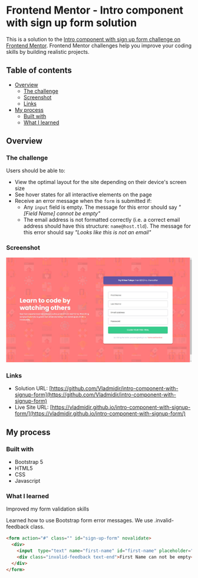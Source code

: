 # Frontend Mentor - Intro component with sign up form solution

This is a solution to the [Intro component with sign up form challenge on Frontend Mentor](https://www.frontendmentor.io/challenges/intro-component-with-signup-form-5cf91bd49edda32581d28fd1). Frontend Mentor challenges help you improve your coding skills by building realistic projects. 

## Table of contents

- [Overview](#overview)
  - [The challenge](#the-challenge)
  - [Screenshot](#screenshot)
  - [Links](#links)
- [My process](#my-process)
  - [Built with](#built-with)
  - [What I learned](#what-i-learned)

## Overview

### The challenge

Users should be able to:

- View the optimal layout for the site depending on their device's screen size
- See hover states for all interactive elements on the page
- Receive an error message when the `form` is submitted if:
  - Any `input` field is empty. The message for this error should say *"[Field Name] cannot be empty"*
  - The email address is not formatted correctly (i.e. a correct email address should have this structure: `name@host.tld`). The message for this error should say *"Looks like this is not an email"*

### Screenshot

![](./screenshot.jpg)

### Links

- Solution URL: [https://github.com/Vladmidir/intro-component-with-signup-form](https://github.com/Vladmidir/intro-component-with-signup-form)
- Live Site URL: [https://vladmidir.github.io/intro-component-with-signup-form/](https://vladmidir.github.io/intro-component-with-signup-form/)

## My process

### Built with

- Bootstrap 5
- HTML5
- CSS
- Javascript

### What I learned
Improved my form validation skills

Learned how to use Bootstrap form error messages. We use .invalid-feedback class.
```html
<form action="#" class="" id="sign-up-form" novalidate>
  <div>
    <input  type="text" name="first-name" id="first-name" placeholder="First Name" required>
    <div class="invalid-feedback text-end">First Name can not be empty</div>
  </div>
</form>
```

